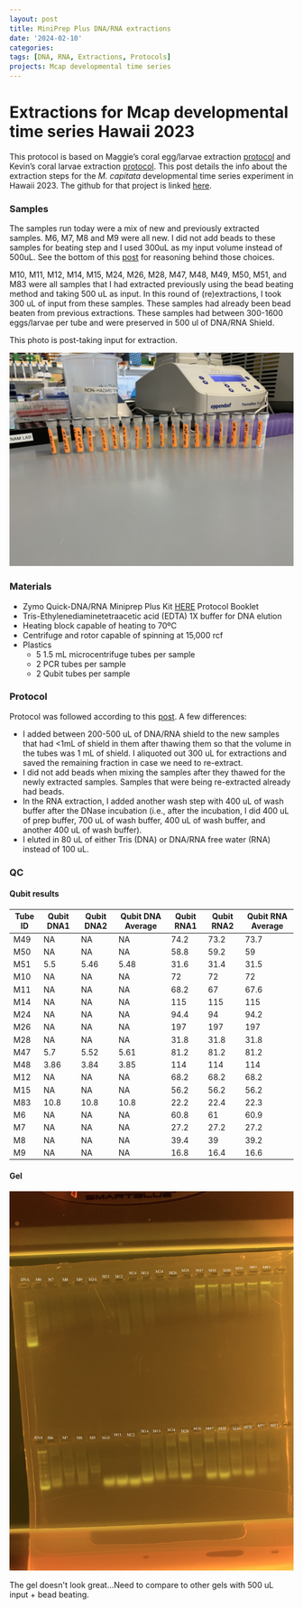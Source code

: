 ```yaml
---
layout: post
title: MiniPrep Plus DNA/RNA extractions
date: '2024-02-10'
categories:
tags: [DNA, RNA, Extractions, Protocols]
projects: Mcap developmental time series 
---
```


# Extractions for Mcap developmental time series Hawaii 2023

This protocol is based on Maggie’s coral egg/larvae extraction [protocol](https://meschedl.github.io/MESPutnam_Open_Lab_Notebook/Larvae-Ex-Protocol/) and Kevin’s coral larvae extraction [protocol](https://kevinhwong1.github.io/KevinHWong_Notebook/DNA-RNA-Extractions-on-P.-astreoides-larvae-BEAD-BEATING/). This post details the info about the extraction steps for the *M. capitata* developmental time series experiment in Hawaii 2023. The github for that project is linked [here](https://github.com/JillAshey/Hawaii_Developmental_TimeSeries). 

### Samples 

The samples run today were a mix of new and previously extracted samples. M6, M7, M8 and M9 were all new. I did not add beads to these samples for beating step and I used 300uL as my input volume instead of 500uL. See the bottom of this [post](https://github.com/JillAshey/JillAshey_Putnam_Lab_Notebook/blob/master/_posts/2024-02-08-MiniprepPlus-DNA%3ARNA-extractions-McapLarvae-DT.md) for reasoning behind those choices.  

M10, M11, M12, M14, M15, M24, M26, M28, M47, M48, M49, M50, M51, and M83 were all samples that I had extracted previously using the bead beating method and taking 500 uL as input. In this round of (re)extractions, I took 300 uL of input from these samples. These samples had already been bead beaten from previous extractions. These samples had between 300-1600 eggs/larvae per tube and were preserved in 500 ul of DNA/RNA Shield. 

This photo is post-taking input for extraction. 

![](https://raw.githubusercontent.com/JillAshey/JillAshey_Putnam_Lab_Notebook/master/images/DT_mcap2023/samples_20240222.JPG)

### Materials 

- Zymo Quick-DNA/RNA Miniprep Plus Kit [HERE](https://files.zymoresearch.com/protocols/_d7003t_d7003_quick-dna-rna_miniprep_plus_kit.pdf) Protocol Booklet
- Tris-Ethylenediaminetetraacetic acid (EDTA) 1X buffer for DNA elution
- Heating block capable of heating to 70ºC
- Centrifuge and rotor capable of spinning at 15,000 rcf
- Plastics 
	- 5 1.5 mL microcentrifuge tubes per sample
	- 2 PCR tubes per sample
	- 2 Qubit tubes per sample 

### Protocol

Protocol was followed according to this [post](https://github.com/JillAshey/JillAshey_Putnam_Lab_Notebook/blob/master/_posts/2023-07-21-MiniprepPlus-DNA%3ARNA-extractions-McapLarvae.md). A few differences: 

- I added between 200-500 uL of DNA/RNA shield to the new samples that had <1mL of shield in them after thawing them so that the volume in the tubes was 1 mL of shield. I aliquoted out 300 uL for extractions and saved the remaining fraction in case we need to re-extract. 
- I did not add beads when mixing the samples after they thawed for the newly extracted samples. Samples that were being re-extracted already had beads. 
- In the RNA extraction, I added another wash step with 400 uL of wash buffer after the DNase incubation (i.e., after the incubation, I did 400 uL of prep buffer, 700 uL of wash buffer, 400 uL of wash buffer, and another 400 uL of wash buffer).
- I eluted in 80 uL of either Tris (DNA) or DNA/RNA free water (RNA) instead of 100 uL. 

### QC 

#### Qubit results 

| Tube ID | Qubit DNA1 | Qubit DNA2 | Qubit DNA Average | Qubit RNA1 | Qubit RNA2 | Qubit RNA Average |
| ------- | ---------- | ---------- | ----------------- | ---------- | ---------- | ----------------- |
| M49     | NA         | NA         | NA                | 74.2       | 73.2       | 73.7              |
| M50     | NA         | NA         | NA                | 58.8       | 59.2       | 59                |
| M51     | 5.5        | 5.46       | 5.48              | 31.6       | 31.4       | 31.5              |
| M10     | NA         | NA         | NA                | 72         | 72         | 72                |
| M11     | NA         | NA         | NA                | 68.2       | 67         | 67.6              |
| M14     | NA         | NA         | NA                | 115        | 115        | 115               |
| M24     | NA         | NA         | NA                | 94.4       | 94         | 94.2              |
| M26     | NA         | NA         | NA                | 197        | 197        | 197               |
| M28     | NA         | NA         | NA                | 31.8       | 31.8       | 31.8              |
| M47     | 5.7        | 5.52       | 5.61              | 81.2       | 81.2       | 81.2              |
| M48     | 3.86       | 3.84       | 3.85              | 114        | 114        | 114               |
| M12     | NA         | NA         | NA                | 68.2       | 68.2       | 68.2              |
| M15     | NA         | NA         | NA                | 56.2       | 56.2       | 56.2              |
| M83     | 10.8       | 10.8       | 10.8              | 22.2       | 22.4       | 22.3              |
| M6      | NA         | NA         | NA                | 60.8       | 61         | 60.9              |
| M7      | NA         | NA         | NA                | 27.2       | 27.2       | 27.2              |
| M8      | NA         | NA         | NA                | 39.4       | 39         | 39.2              |
| M9      | NA         | NA         | NA                | 16.8       | 16.4       | 16.6              |

#### Gel 

![](https://raw.githubusercontent.com/JillAshey/JillAshey_Putnam_Lab_Notebook/master/images/DT_mcap2023/gel_20240222.JPG)

The gel doesn't look great...Need to compare to other gels with 500 uL input + bead beating. 
